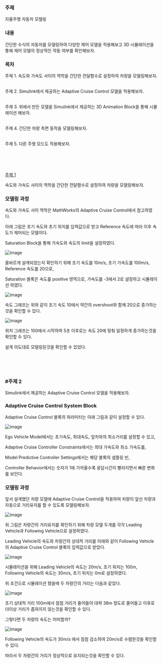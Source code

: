 <h3>주제</h3>

자율주행 자동차 모델링

<h3>내용</h3>

간단한 수식의 자동차를 모델링하여 다양한 제어 모델을 적용해보고 3D 시뮬레이션을 통해 제어 모델의 정상적인 작동 여부를 확인해보자.

<h3>목차</h3>

주제 1. 속도와 가속도 사이의 역학을 간단한 전달함수로 설정하여 차량을 모델링해보자.</br></br>

주제 2. Simulink에서 제공하는 Adaptive Cruise Control 모델을 적용해보자.</br></br>

주제 3. 위에서 만든 모델을 Simulink에서 제공하는 3D Animation Block을 통해 시뮬레이션 해보자.</br></br>

주제 4. 간단한 차량 측면 동작을 모델링해보자.</br></br>

주제 5. 다른 주행 모드도 적용해보자.</br></br></br></br></br>


<U>주제 1</U>

속도와 가속도 사이의 역학을 간단한 전달함수로 설정하여 차량을 모델링해보자.

<h3>모델링 과정</h3>

속도와 가속도 사이 역학은 MathWorks의 Adaptive Cruise Control에서 참고하였다.

아래 그림은 초기 속도와 초기 위치를 입력값으로 받고 Reference 속도에 따라 이후 속도가 제어되는 모델이다.

Saturation Block을 통해 가속도와 속도의 limit을 설정하였다.</br>

![image](https://user-images.githubusercontent.com/87568714/209339540-05c2b1f8-1480-494c-926c-5be759a95a81.png)

올바르게 설계되었는지 확인하기 위해 초기 속도를 10m/s, 초기 가속도를 100m/s, Reference 속도를 20으로,

Saturation 블록은 속도를 positive 영역으로, 가속도를 -3에서 2로 설정하고 시뮬레이션 하였다.</br>

![image](https://user-images.githubusercontent.com/87568714/208418711-95644abb-734b-4c8b-83db-e5a3e84466e0.png)

속도 그래프는 위와 같이 초기 속도 10에서 약간의 overshoot와 함께 20으로 증가하는것을 확인할 수 있다.</br>

![image](https://user-images.githubusercontent.com/87568714/208418935-102fffcc-44c7-4de2-a657-66e5e36f288e.png)

위치 그래프는 100에서 시작하여 5초 이후로는 속도 20에 맞춰 일정하게 증가하는것을 확인할 수 있다.

설계 의도대로 모델링된것을 확인할 수 있었다.</br></br></br></br></br>

<h3>#주제 2</h3>

Simulink에서 제공하는 Adaptive Cruise Control 모델을 적용해보자.

<h3>Adaptive Cruise Control System Block</h3>

Adaptive Cruise Control 블록의 파라미터는 아래 그림과 같이 설정할 수 있다.</br>

![image](https://user-images.githubusercontent.com/87568714/209351415-31a1d2ff-4ded-49ed-bd8b-2a314419fa0b.png)

Ego Vehicle Model에서는 초기속도, 최대속도, 앞차와의 최소거리를 설정할 수 있고,

Adaptive Cruise Controller Constraints에서는 최대 가속도와 최소 가속도를,

Model Predictive Controller Settings에서는 해당 블록의 샘플링 빈,

Controller Behavior에서는 숫자가 1에 가까울수록 응답시간이 빨라지면서 빠른 변화를 보인다.

<h3>모델링 과정</h3>

앞서 설계했던 차량 모델에 Adaptive Cruise Control을 적용하여 차량이 앞선 차량과 자동으로 거리유지를 할 수 있도록 모델링해보자.</br>

![image](https://user-images.githubusercontent.com/87568714/209345521-7e5a3cc2-802b-4d5f-8a9d-8c924f86057f.png)

위 그림은 차량간의 거리유지를 확인하기 위해 차량 모델 두개를 각각 Leading Vehicle과 Following Vehicle으로 설정하였다.

Leading Vehicle의 속도와 차량간의 상대적 거리를 아래와 같이 Following Vehicle의 Adaptive Cruise Control 블록의 입력값으로 받았다.</br>

![image](https://user-images.githubusercontent.com/87568714/209345111-8240df38-5b21-4919-9687-e5477fa2ddf6.png)

시뮬레이션을 위해 Leading Vehicle의 속도는 20m/s, 초기 위치는 100m, Following Vehicle의 속도는 30m/s, 초기 위치는 0m로 설정하였다.

위 조건으로 시뮬레이션 했을때 두 차량간의 거리는 다음과 같았다.</br>

![image](https://user-images.githubusercontent.com/87568714/209346859-abbaf8fe-fe42-4a3f-9493-2c59fcf7b8b1.png)

초기 상대적 거리 100m에서 점점 거리가 줄어들어 대략 38m 정도로 줄어들고 이후로 더이상 거리가 좁혀지지 않는것을 확인할 수 있다.

그렇다면 두 차량의 속도는 어떠할까?</br>

![image](https://user-images.githubusercontent.com/87568714/209347479-5aae89c0-1343-4b70-ada2-64c39aba7bf7.png)

Following Vehicle의 속도가 30m/s 에서 점점 감소하여 20m/s로 수렴한것을 확인할 수 있다.

따라서 두 차량간의 거리가 정상적으로 유지되는것을 확인할 수 있다.

